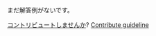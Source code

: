 
まだ解答例がないです。

[コントリビュートしませんか](https://github.com/BFEdev/BFE.dev-solutions/blob/main/design/design-a-slider-component_ja.md)?  [Contribute guideline](https://github.com/BFEdev/BFE.dev-solutions#how-to-contribute)
